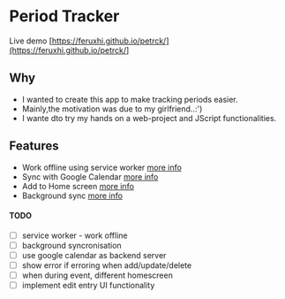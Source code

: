 # Period Tracker

Live demo [https://feruxhi.github.io/petrck/](https://feruxhi.github.io/petrck/]


## Why

* I wanted to create this app to make tracking periods easier.
* Mainly,the motivation was due to my girlfriend..:')
* I wante dto try my hands on a web-project and JScript functionalities.


## Features

* Work offline using service worker [more info](http://www.html5rocks.com/en/tutorials/service-worker/introduction/)
* Sync with Google Calendar [more info](https://developers.google.com/google-apps/calendar/overview)
* Add to Home screen [more info](https://developers.google.com/web/updates/2015/03/increasing-engagement-with-app-install-banners-in-chrome-for-android?hl=en)
* Background sync [more info](https://developers.google.com/web/updates/2015/12/background-sync?hl=en)


#### TODO
* [ ] service worker - work offline 
* [ ] background syncronisation
* [ ] use google calendar as backend server
* [ ] show error if erroring when add/update/delete
* [ ] when during event, different homescreen
* [ ] implement edit entry UI functionality
